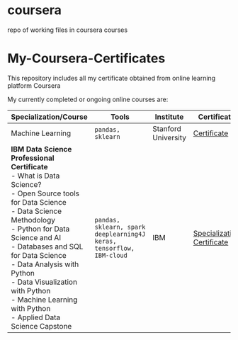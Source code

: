 # coursera
repo of working files in coursera courses

# My-Coursera-Certificates
This repository includes all my certificate obtained from online learning platform Coursera

My currently completed or ongoing online courses are: 

| Specialization/Course  | Tools  | Institute | Certificate | 
| ---------- | --- | --- | ---|
| Machine Learning | `pandas, sklearn`   | Stanford University | [Certificate](https://coursera.org/share/6cfb0a347186c5bb17923a646af1fe04) |
| **IBM Data Science Professional Certificate**<br>- What is Data Science?<br>- Open Source tools for Data Science<br>- Data Science Methodology<br>- Python for Data Science and AI<br>- Databases and SQL for Data Science<br>- Data Analysis with Python<br>- Data Visualization with Python<br>- Machine Learning with Python<br>- Applied Data Science Capstone<br> |  `pandas, sklearn, spark`<br>`deeplearning4J`<br>`keras, tensorflow, IBM-cloud`   | IBM   | [Specialization Certificate](https://www.coursera.org/account/accomplishments/specialization/certificate/ZF2SSEFMV3SU)|

